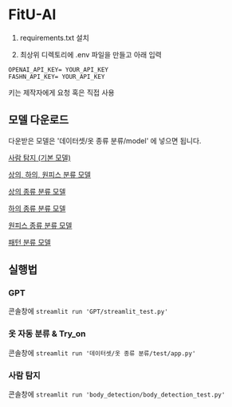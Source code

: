 # FitU-AI

1. requirements.txt 설치

2. 최상위 디렉토리에 .env 파일을 만들고 아래 입력

```
OPENAI_API_KEY= YOUR_API_KEY
FASHN_API_KEY= YOUR_API_KEY
```

키는 제작자에게 요청 혹은 직접 사용

## 모델 다운로드
다운받은 모델은 '데이터셋/옷 종류 분류/model' 에 넣으면 됩니다.

[사람 탐지 (기본 모델)](https://drive.google.com/file/d/1kX1hK0drSZJ3S-beBcVVin6HHN2rN04o/view?usp=sharing)

[상의, 하의, 원피스 분류 모델](https://drive.google.com/file/d/1NMrXK98VV1opBPCO6e3tT5QGB_bHg0Mb/view?usp=sharing)

[상의 종류 분류 모델](https://drive.google.com/file/d/104BQohKt7zcYzibFhOveO9eDDb3I0kHu/view?usp=sharing)

[하의 종류 분류 모델](https://drive.google.com/file/d/1MB2q8uDRkU3TorO6MjQggqOdlEir11lw/view?usp=sharing)

[원피스 종류 분류 모델](https://drive.google.com/file/d/13KApx6cHOwbyPx5JLTLWVwn2g5DQWXUy/view?usp=sharing)

[패턴 분류 모델](https://drive.google.com/file/d/1a9mXbCGYCf8TrJOoWjsyWiZznisjQJgt/view?usp=sharing)

## 실행법
### GPT

콘솔창에 `streamlit run 'GPT/streamlit_test.py'`

### 옷 자동 분류 & Try_on

콘솔창에 `streamlit run '데이터셋/옷 종류 분류/test/app.py'`

### 사람 탐지

콘솔창에 `streamlit run 'body_detection/body_detection_test.py'`

